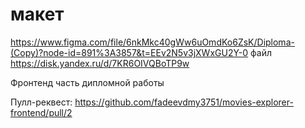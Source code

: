 # макет

https://www.figma.com/file/6nkMkc40gWw6uOmdKo6ZsK/Diploma-(Copy)?node-id=891%3A3857&t=EEv2N5v3jXWxGU2Y-0
файл https://disk.yandex.ru/d/7KR6OIVQBoTP9w

Фронтенд часть дипломной работы

Пулл-реквест: https://github.com/fadeevdmy3751/movies-explorer-frontend/pull/2
